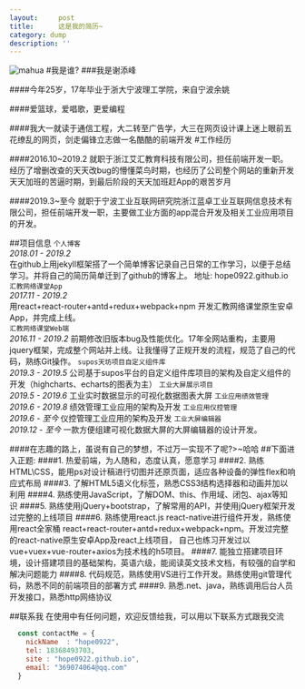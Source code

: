 ```yaml
---
layout:     post
title:      这是我的简历~
category: dump
description: ''
---
```

![mahua](mahua-logo.jpg)
#我是谁?
###我是谢添峰

####今年25岁，17年毕业于浙大宁波理工学院，来自宁波余姚

####爱篮球，爱唱歌，更爱编程

####我大一就读于通信工程，大二转至广告学，大三在网页设计课上迷上眼前五花缭乱的网页，剑走偏锋立志做一名酷酷的前端开发 
#工作经历

####2016.10~2019.2 就职于浙江艾汇教育科技有限公司，担任前端开发一职。经历了增删改查的天天改bug的懵懂菜鸟时期，也经历了公司整个网站的重新开发天天加班的苦逼时期，到最后阶段的天天加班赶App的艰苦岁月

####2019.3~至今 就职于宁波工业互联网研究院浙江蓝卓工业互联网信息技术有限公司，担任前端开发一职，主要做工业方面的app混合开发及相关工业应用项目的开发。

##项目信息
`个人博客`  
*2018.01 - 2019.2*  
在github上用jekyll框架搭了一个简单博客记录自己日常的工作学习，以便于总结学习。并将自己的简历简单迁到了github的博客上。
地址: hope0922.github.io  
`汇教网络课堂App`  
*2017.11 - 2019.2*  
用react+react-router+antd+redux+webpack+npm 开发汇教网络课堂原生安卓App，并完成上线。  
`汇教网络课堂Web端`  
*2016.11 - 2019.2*
前期修改旧版本bug及性能优化。17年全网站重构，主要用jquery框架，完成整个网站并上线。让我懂得了正规开发的流程，规范了自己的代码，熟练Git操作。
`supos天坊项目自定义组件库`  
*2019.3 - 2019.5*
公司基于supos平台的自定义组件库项目的架构及自定义组件的开发（highcharts、echarts的图表为主）
`工业大屏展示项目`  
*2019.5 - 2019.6*
工业实时数据显示的可视化数据图表大屏
`工业应用绩效管理`  
*2019.6 - 2019.8*
绩效管理工业应用的架构及开发
`工业应用仪控管理`  
*2019.6 - 至今*
仪控管理工业应用的架构及开发
`工业大屏编辑器`  
*2019.12 - 至今*
一款方便组建可视化数据大屏的大屏编辑器的设计开发。

####在志趣的路上，虽说有自己的梦想，不过万一实现不了呢?>~哈哈
##下面进入正题:
####1. 热爱前端，为人随和，态度认真，愿意学习
####2. 熟练HTML\CSS，能用ps对设计稿进行切图并还原页面，适应各种设备的弹性flex和响应式布局
####3. 了解HTML5语义化标签，熟悉CSS3结构选择器和动画并加以利用
####4. 熟练使用JavaScript，了解DOM、this、作用域、闭包、ajax等知识
####5. 熟练使用jQuery+bootstrap，了解常用的API，并使用jQuery框架开发过完整的上线项目
####6. 熟练使用react.js react-native进行组件开发，熟练使用react全家桶 react+react-router+antd+redux+webpack+npm。开发过完整的react-native原生安卓App及react上线项目，
自己也练习开发过以vue+vuex+vue-router+axios为技术栈的h5项目。
####7. 能独立搭建项目环境，设计搭建项目的基础架构，英语六级，能阅读英文技术文档，有较强的自学和解决问题能力
####8. 代码规范，熟练使用VS进行工作开发。熟练使用git管理代码，熟悉不同的前端项目的部署方式
####9. 熟悉.net、java，熟练调用后台人员开发接口，熟悉http网络协议

##联系我
在使用中有任何问题，欢迎反馈给我，可以用以下联系方式跟我交流

```javascript
  const contactMe = {
    nickName  : "hope0922",
    tel: 18368493703,
    site : "hope0922.github.io",
    email: "369074064@qq.com"
  }
```
